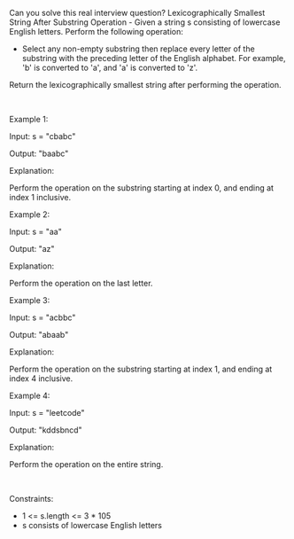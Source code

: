 Can you solve this real interview question? Lexicographically Smallest String After Substring Operation - Given a string s consisting of lowercase English letters. Perform the following operation:

 * Select any non-empty substring then replace every letter of the substring with the preceding letter of the English alphabet. For example, 'b' is converted to 'a', and 'a' is converted to 'z'.

Return the lexicographically smallest string after performing the operation.

 

Example 1:

Input: s = "cbabc"

Output: "baabc"

Explanation:

Perform the operation on the substring starting at index 0, and ending at index 1 inclusive.

Example 2:

Input: s = "aa"

Output: "az"

Explanation:

Perform the operation on the last letter.

Example 3:

Input: s = "acbbc"

Output: "abaab"

Explanation:

Perform the operation on the substring starting at index 1, and ending at index 4 inclusive.

Example 4:

Input: s = "leetcode"

Output: "kddsbncd"

Explanation:

Perform the operation on the entire string.

 

Constraints:

 * 1 <= s.length <= 3 * 105
 * s consists of lowercase English letters